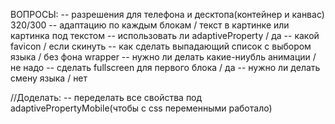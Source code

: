ВОПРОСЫ:
-- разрешения для телефона и десктопа(контейнер и канвас) 320/300
-- адаптацию по каждым блокам / текст в картинке или картинка под текстом
-- использовать ли adaptiveProperty / да
-- какой favicon / если скинуть
-- как сделать выпадающий список с выбором языка / без фона wrapper 
-- нужно ли делать какие-ниубль анимации / не надо
-- сделать fullscreen для первого блока / да
-- нужно ли делать смену языка / нет


//Доделать:
-- переделать все свойства под adaptivePropertyMobile(чтобы с css переменными работало)